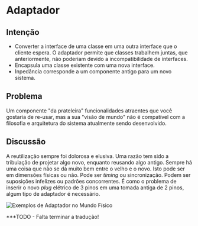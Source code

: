 # Adaptador
## Intenção
* Converter a interface de uma classe em uma outra interface que o cliente espera. O adaptador permite que classes trabalhem juntas, que anteriormente, não poderiam devido a incompatibilidade de interfaces.
* Encapsula uma classe existente com uma nova interface.
* Inpedância corresponde a um componente antigo para um novo sistema.

## Problema
Um componente "da prateleira" funcionalidades atraentes que você gostaria de re-usar, mas a sua "visão de mundo" não é compatível com a filosofia e arquitetura do sistema atualmente sendo desenvolvido.

## Discussão
A reutilização sempre foi dolorosa e elusiva. Uma razão tem sido a tribulação de projetar algo novo, enquanto reusando algo antigo. Sempre há uma coisa que não se dá muito bem entre o velho e o novo. Isto pode ser em dimensões físicas ou não. Pode ser _timing_ ou sincronização. Podem ser suposições infelizes ou padrões concorrentes. É como o problema de inserir o novo _plug_ elétrico de 3 pinos em uma tomada antiga de 2 pinos, algum tipo de adaptador é necessário.

![Exemplos de Adaptador no Mundo Físico](https://sourcemaking.com/files/v2/content/patterns/Adapter_realexample.svg)

***TODO - Falta terminar a tradução!